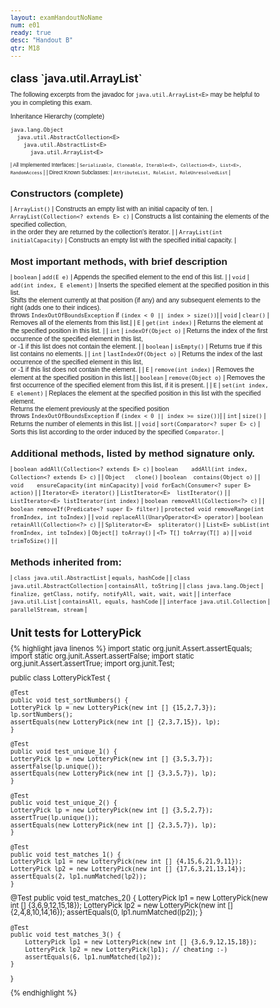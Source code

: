 ```yaml
---
layout: examHandoutNoName
num: e01
ready: true
desc: "Handout B"
qtr: M18
---
```


<style>

body {
 font-size: 72%;
 line-height: 102%;
}

td  {
  padding-left:5px; padding-right: 5px;
} 
</style>


<h2 markdown="1">class `java.util.ArrayList<E>`</h2>

<div style="font-size:90%; font-family: Arial Narrow, sans-serif;">

The following excerpts from the javadoc for `java.util.ArrayList<E>` may be
helpful to you in completing this exam.

Inheritance Hierarchy (complete)

```
java.lang.Object
  java.util.AbstractCollection<E>
    java.util.AbstractList<E>
      java.util.ArrayList<E>
```

<div markdown="1"
     style="font-size: 80%; font-family: Arial Narrow, sans-serif;"
     class="hanging-indent-table">

| All Implemented Interfaces: | `Serializable, Cloneable, Iterable<E>, Collection<E>, List<E>, RandomAccess` |
| Direct Known Subclasses: | `AttributeList, RoleList, RoleUnresolvedList` |

</div>

## Constructors (complete)

<div markdown="1" class="hanging-indent-table">

| `ArrayList()` | Constructs an empty list with an initial capacity of ten.
| `ArrayList(Collection<? extends E> c)` | Constructs a list containing the elements of the specified collection,<br>in the order they are returned by the collection's iterator. |
| `ArrayList(int initialCapacity)` | Constructs an empty list with the specified initial capacity. |

</div>

## Most important methods, with brief description

<div markdown="1" class="hanging-indent-table">

| `boolean` | `add(E e)` | Appends the specified element to the end of this list. |
| `void` | `add(int index, E element)` | Inserts the specified element at the specified position in this list. <br>Shifts the element currently at that position (if any) and any subsequent elements to the right (adds one to their indices).<br>throws `IndexOutOfBoundsException` if `(index < 0 || index > size())`|
| `void` | `clear()` | Removes all of the elements from this list.|
| `E` | `get(int index)` | Returns the element at the specified position in this list. |
| `int` | `indexOf(Object o)` | Returns the index of the first occurrence of the specified element in this list, <br>or -1 if this list does not contain the element. |
| `boolean` | `isEmpty()` | Returns true if this list contains no elements. |
| `int`	|  `lastIndexOf(Object o)` | Returns the index of the last occurrence of the specified element in this list,<br>or -1 if this list does not contain the element. |
| `E` | `remove(int index)` | Removes the element at the specified position in this list.|
| `boolean` | `remove(Object o)` | Removes the first occurrence of the specified element from this list, if it is present. |
| `E` | `set(int index, E element)` | Replaces the element at the specified position in this list with the specified element.<br>Returns the element previously at the specified position<br> throws `IndexOutOfBoundsException` if `(index < 0 || index >= size())`|
| `int` | `size()` | Returns the number of elements in this list. |
| `void` | `sort(Comparator<? super E> c)` | Sorts this list according to the order induced by the specified `Comparator`. |

</div>

## Additional methods, listed by method signature only.

<div markdown="1" class="hanging-indent-table">

| `boolean addAll(Collection<? extends E> c)` | `boolean	addAll(int index, Collection<? extends E> c)` |
| `Object   clone()` |  `boolean  contains(Object o)` |
| `void	   ensureCapacity(int minCapacity)` | `void forEach(Consumer<? super E> action)` |
| `Iterator<E> iterator()` | `ListIterator<E>  listIterator()` |
| `ListIterator<E> listIterator(int index)` | `boolean removeAll(Collection<?> c)` |
| `boolean removeIf(Predicate<? super E> filter)` | `protected void removeRange(int fromIndex, int toIndex)` |
| `void replaceAll(UnaryOperator<E> operator)` | `boolean retainAll(Collection<?> c)` |
| `Spliterator<E>  spliterator()` | `List<E> subList(int fromIndex, int toIndex)`
| `Object[] toArray()` | `<T> T[] toArray(T[] a)` |
| `void    trimToSize()` | |

</div>

## Methods inherited from:

<div markdown="1" class="hanging-indent-table">

| `class java.util.AbstractList` | `equals, hashCode` |
| `class java.util.AbstractCollection` | `containsAll, toString` |
| `class java.lang.Object` | `finalize, getClass, notify, notifyAll, wait, wait, wait` |
| `interface java.util.List` |  `containsAll, equals, hashCode` |
| `interface java.util.Collection` |  `parallelStream, stream` |

</div>
</div>

<h2 class="page-break-before">Unit tests for LotteryPick</h2>


{% highlight java linenos %}
import static org.junit.Assert.assertEquals;
import static org.junit.Assert.assertFalse;
import static org.junit.Assert.assertTrue;
import org.junit.Test;

public class LotteryPickTest {

    @Test
    public void test_sortNumbers() {
	LotteryPick lp = new LotteryPick(new int [] {15,2,7,3});
	lp.sortNumbers();
	assertEquals(new LotteryPick(new int [] {2,3,7,15}), lp);
    }
	    
    @Test
    public void test_unique_1() {
	LotteryPick lp = new LotteryPick(new int [] {3,5,3,7});
	assertFalse(lp.unique());
	assertEquals(new LotteryPick(new int [] {3,3,5,7}), lp);	
    }

    @Test
    public void test_unique_2() {
	LotteryPick lp = new LotteryPick(new int [] {3,5,2,7});
	assertTrue(lp.unique());
	assertEquals(new LotteryPick(new int [] {2,3,5,7}), lp);	
    }

    @Test
    public void test_matches_1() {
	LotteryPick lp1 = new LotteryPick(new int [] {4,15,6,21,9,11});
	LotteryPick lp2 = new LotteryPick(new int [] {17,6,3,21,13,14});
	assertEquals(2, lp1.numMatched(lp2));
    }
	    
   @Test
    public void test_matches_2() {
	    LotteryPick lp1 = new LotteryPick(new int [] {3,6,9,12,15,18});
	    LotteryPick lp2 = new LotteryPick(new int [] {2,4,8,10,14,16});
	    assertEquals(0, lp1.numMatched(lp2));
   }

    @Test
    public void test_matches_3() {
	    LotteryPick lp1 = new LotteryPick(new int [] {3,6,9,12,15,18});
	    LotteryPick lp2 = new LotteryPick(lp1); // cheating :-)
	    assertEquals(6, lp1.numMatched(lp2));
    }

}

{% endhighlight %}